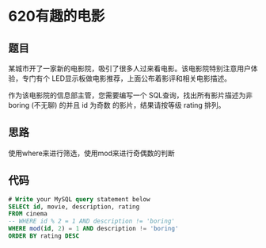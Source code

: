620有趣的电影
===

题目
---

某城市开了一家新的电影院，吸引了很多人过来看电影。该电影院特别注意用户体验，专门有个 LED显示板做电影推荐，上面公布着影评和相关电影描述。

作为该电影院的信息部主管，您需要编写一个 SQL查询，找出所有影片描述为非 boring (不无聊) 的并且 id 为奇数 的影片，结果请按等级 rating 排列。

思路
---

使用where来进行筛选，使用mod来进行奇偶数的判断

代码
---

```sql
# Write your MySQL query statement below
SELECt id, movie, description, rating
FROM cinema
-- WHERE id % 2 = 1 AND description != 'boring'
WHERE mod(id, 2) = 1 AND description != 'boring'
ORDER BY rating DESC
```
